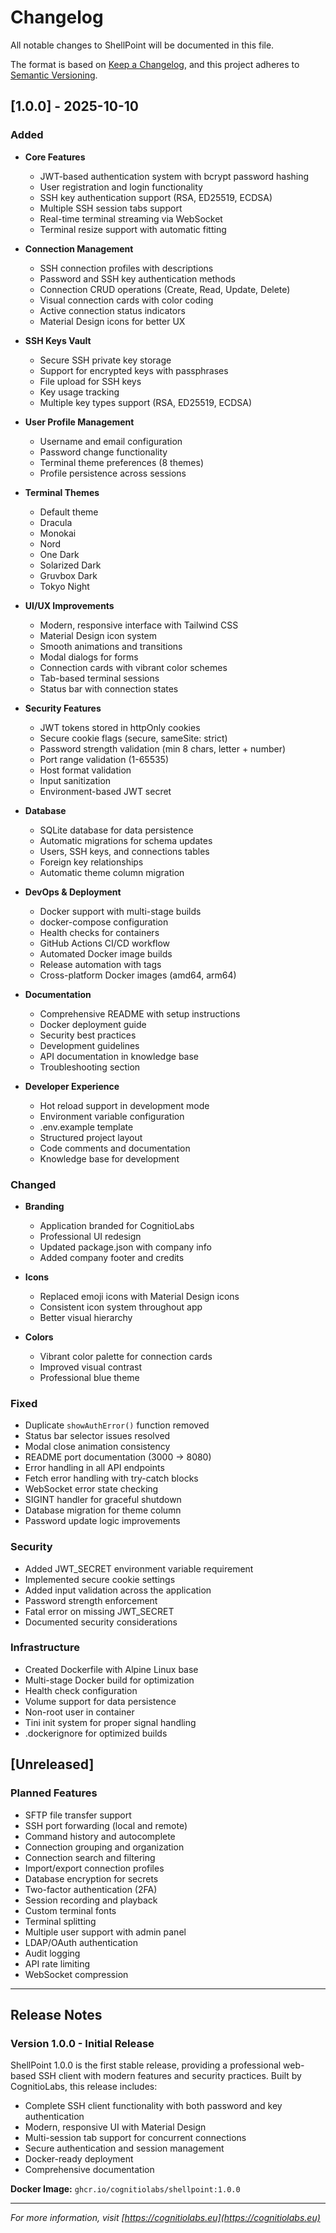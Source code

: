 # Changelog

All notable changes to ShellPoint will be documented in this file.

The format is based on [Keep a Changelog](https://keepachangelog.com/en/1.0.0/),
and this project adheres to [Semantic Versioning](https://semver.org/spec/v2.0.0.html).

## [1.0.0] - 2025-10-10

### Added
- **Core Features**
  - JWT-based authentication system with bcrypt password hashing
  - User registration and login functionality
  - SSH key authentication support (RSA, ED25519, ECDSA)
  - Multiple SSH session tabs support
  - Real-time terminal streaming via WebSocket
  - Terminal resize support with automatic fitting

- **Connection Management**
  - SSH connection profiles with descriptions
  - Password and SSH key authentication methods
  - Connection CRUD operations (Create, Read, Update, Delete)
  - Visual connection cards with color coding
  - Active connection status indicators
  - Material Design icons for better UX

- **SSH Keys Vault**
  - Secure SSH private key storage
  - Support for encrypted keys with passphrases
  - File upload for SSH keys
  - Key usage tracking
  - Multiple key types support (RSA, ED25519, ECDSA)

- **User Profile Management**
  - Username and email configuration
  - Password change functionality
  - Terminal theme preferences (8 themes)
  - Profile persistence across sessions

- **Terminal Themes**
  - Default theme
  - Dracula
  - Monokai
  - Nord
  - One Dark
  - Solarized Dark
  - Gruvbox Dark
  - Tokyo Night

- **UI/UX Improvements**
  - Modern, responsive interface with Tailwind CSS
  - Material Design icon system
  - Smooth animations and transitions
  - Modal dialogs for forms
  - Connection cards with vibrant color schemes
  - Tab-based terminal sessions
  - Status bar with connection states

- **Security Features**
  - JWT tokens stored in httpOnly cookies
  - Secure cookie flags (secure, sameSite: strict)
  - Password strength validation (min 8 chars, letter + number)
  - Port range validation (1-65535)
  - Host format validation
  - Input sanitization
  - Environment-based JWT secret

- **Database**
  - SQLite database for data persistence
  - Automatic migrations for schema updates
  - Users, SSH keys, and connections tables
  - Foreign key relationships
  - Automatic theme column migration

- **DevOps & Deployment**
  - Docker support with multi-stage builds
  - docker-compose configuration
  - Health checks for containers
  - GitHub Actions CI/CD workflow
  - Automated Docker image builds
  - Release automation with tags
  - Cross-platform Docker images (amd64, arm64)

- **Documentation**
  - Comprehensive README with setup instructions
  - Docker deployment guide
  - Security best practices
  - Development guidelines
  - API documentation in knowledge base
  - Troubleshooting section

- **Developer Experience**
  - Hot reload support in development mode
  - Environment variable configuration
  - .env.example template
  - Structured project layout
  - Code comments and documentation
  - Knowledge base for development

### Changed
- **Branding**
  - Application branded for CognitioLabs
  - Professional UI redesign
  - Updated package.json with company info
  - Added company footer and credits

- **Icons**
  - Replaced emoji icons with Material Design icons
  - Consistent icon system throughout app
  - Better visual hierarchy

- **Colors**
  - Vibrant color palette for connection cards
  - Improved visual contrast
  - Professional blue theme

### Fixed
- Duplicate `showAuthError()` function removed
- Status bar selector issues resolved
- Modal close animation consistency
- README port documentation (3000 → 8080)
- Error handling in all API endpoints
- Fetch error handling with try-catch blocks
- WebSocket error state checking
- SIGINT handler for graceful shutdown
- Database migration for theme column
- Password update logic improvements

### Security
- Added JWT_SECRET environment variable requirement
- Implemented secure cookie settings
- Added input validation across the application
- Password strength enforcement
- Fatal error on missing JWT_SECRET
- Documented security considerations

### Infrastructure
- Created Dockerfile with Alpine Linux base
- Multi-stage Docker build for optimization
- Health check configuration
- Volume support for data persistence
- Non-root user in container
- Tini init system for proper signal handling
- .dockerignore for optimized builds

## [Unreleased]

### Planned Features
- SFTP file transfer support
- SSH port forwarding (local and remote)
- Command history and autocomplete
- Connection grouping and organization
- Connection search and filtering
- Import/export connection profiles
- Database encryption for secrets
- Two-factor authentication (2FA)
- Session recording and playback
- Custom terminal fonts
- Terminal splitting
- Multiple user support with admin panel
- LDAP/OAuth authentication
- Audit logging
- API rate limiting
- WebSocket compression

---

## Release Notes

### Version 1.0.0 - Initial Release

ShellPoint 1.0.0 is the first stable release, providing a professional web-based SSH client with modern features and security practices. Built by CognitioLabs, this release includes:

- Complete SSH client functionality with both password and key authentication
- Modern, responsive UI with Material Design
- Multi-session tab support for concurrent connections
- Secure authentication and session management
- Docker-ready deployment
- Comprehensive documentation

**Docker Image:** `ghcr.io/cognitiolabs/shellpoint:1.0.0`

---

*For more information, visit [https://cognitiolabs.eu](https://cognitiolabs.eu)*
